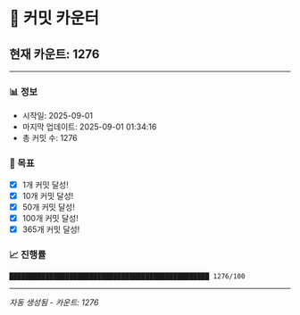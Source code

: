 # 🔢 커밋 카운터

## 현재 카운트: 1276

---

### 📊 정보
- 시작일: 2025-09-01
- 마지막 업데이트: 2025-09-01 01:34:16
- 총 커밋 수: 1276

### 🎯 목표
- [x] 1개 커밋 달성!
- [x] 10개 커밋 달성!
- [x] 50개 커밋 달성!
- [x] 100개 커밋 달성!
- [x] 365개 커밋 달성!

### 📈 진행률
```
██████████████████████████████████████████████████ 1276/100
```

---
*자동 생성됨 - 카운트: 1276*
